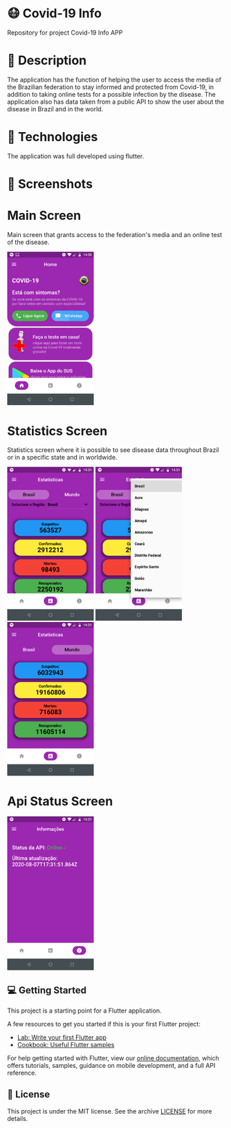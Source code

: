 # 😷 Covid-19 Info 
Repository for project Covid-19 Info APP

# 🔖 Description
The application has the function of helping the user to access the media of the Brazilian federation to stay informed and protected from Covid-19, in addition to taking online tests for a possible infection by the disease. The application also has data taken from a public API to show the user about the disease in Brazil and in the world.

# 🚀 Technologies
The application was full developed using flutter.

# 📱 Screenshots

# Main Screen
Main screen that grants access to the federation's media and an online test of the disease.

<p><img src="screenshots/Main_Screen.png" width="200"></p>

# Statistics Screen
Statistics screen where it is possible to see disease data throughout Brazil or in a specific state and in worldwide.

<p>
  <img src="screenshots/Brasil_Statistic.png" width="200">
  <img src="screenshots/State_Brasil_Box.png" width="200">
  <img src="screenshots/World_Statistic.png" width="200">
</p>

# Api Status Screen
<p><img src="screenshots/Api_Status.png" width="200"></p>

## 💻 Getting Started

This project is a starting point for a Flutter application.

A few resources to get you started if this is your first Flutter project:

- [Lab: Write your first Flutter app](https://flutter.dev/docs/get-started/codelab)
- [Cookbook: Useful Flutter samples](https://flutter.dev/docs/cookbook)

For help getting started with Flutter, view our
[online documentation](https://flutter.dev/docs), which offers tutorials,
samples, guidance on mobile development, and a full API reference.

## 📝 License

This project is under the MIT license. See the archive [LICENSE](LICENSE.md) for more details.
